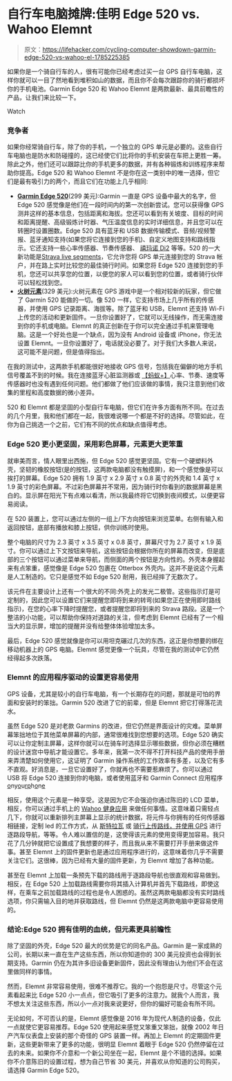 # 自行车电脑摊牌:佳明 Edge 520 vs. Wahoo Elemnt

> 原文：<https://lifehacker.com/cycling-computer-showdown-garmin-edge-520-vs-wahoo-el-1785225385>

如果你是一个骑自行车的人，很有可能你已经考虑过买一台 GPS 自行车电脑，这样你就可以一目了然地看到堆积如山的数据，而且你不会每次跟踪你的骑行都损坏你的手机电池。Garmin Edge 520 和 Wahoo Elemnt 是两款最新、最具前瞻性的产品，让我们来比较一下。

Watch

### 竞争者

如果你经常骑自行车，除了你的手机，一个独立的 GPS 单元是必要的。这些自行车电脑也是防水和防碰撞的，这已经使它们比将你的手机安装在车把上更胜一筹。除此之外，他们还可以跟踪比你的手机更多的数据，并有各种锻炼和训练程序来帮助你提高。Edge 520 和 Wahoo Elemnt 不是你在这一类别中的唯一选择，但它们是最有吸引力的两个，而且它们在功能上几乎相同:

*   [**Garmin Edge 520**](https://buy.garmin.com/en-US/US/into-sports/cycling/edge-520/prod166370.html)(299 美元):Garmin 一直是 GPS 设备中最大的名字，但 Edge 520 感觉像是他们在一段时间内的第一次创新尝试。您可以获得像 GPS 测井这样的基本信息，包括距离和海拔。您还可以看到有关坡度、目标的时间和距离提醒、高级锻炼计时器、气压温度信息的实时详细信息，并且您可以在转圈时设置圈数。Edge 520 具有蓝牙和 USB 数据传输模式、音频/视频警报、蓝牙通知支持(如果您将它连接到您的手机)、自定义地图支持和路线指示。它还支持一些心率传感器、节奏传感器、 [禧玛诺 Di2](http://bike.shimano.com/content/sac-bike/en/home/components11/road/ultegra-di21.html) 等等。520 的一大新功能是[Strava live segments](http://blog.strava.com/strava-live-segments-11890/)，它允许您将 GPS 单元连接到您的 Strava 帐户，并在路上实时比较您的最佳骑行时间。如果您将 Edge 520 连接到您的手机，您还可以共享您的位置，以便您的家人可以看到您的位置，或者骑行伙伴可以轻松找到您。
*   [**火树元素**](http://www.wahoofitness.com/gps-bike-computer-elemnt)(329 美元):火树元素在 GPS 游戏中是一个相对较新的玩家，但它做了 Garmin 520 能做的一切。像 520 一样，它支持市场上几乎所有的传感器，并使用 GPS 记录距离、海拔等。除了蓝牙和 USB，Elemnt 还支持 Wi-Fi 上传您的活动和更新固件。一旦你设置好了，它就可以无线操作，而无需连接到你的手机或电脑。Elemnt 的真正创新在于你可以完全通过手机来管理电脑。这是一个好处也是一个缺点，因为没有 Android 设备或 iPhone，你无法设置 Elemnt。一旦你设置好了，电话就没必要了。对于我们大多数人来说，这可能不是问题，但是值得指出。

在我的测试中，这两款手机都能很好地接收 GPS 信号，包括我在偏僻的地方手机信号覆盖不到的时候。我在连接蓝牙心脏监测器或 [【蚂蚁+】](https://www.thisisant.com/consumer/ant-101/what-is-ant)心率、节奏、速度等传感器时也没有遇到任何问题。他们都做了他们应该做的事情，我只注意到他们收集的里程和高度数据的微小差异。

520 和 Elemnt 都是坚固的小型自行车电脑，但它们在许多方面有所不同。在过去的几个月里，我和他们都在一起，我很难说哪一个都是不好的选择。尽管如此，在你为自己挑选一个之前，它们有不同的优点和缺点值得考虑。

### Edge 520 更小更坚固，采用彩色屏幕，元素更大更笨重

就审美而言，情人眼里出西施，但 Edge 520 感觉更坚固。它有一个硬塑料外壳，坚韧的橡胶按钮(是的按钮，这两款电脑都没有触摸屏)，和一个感觉像是可以挨打的屏幕。Edge 520 拥有 1.9 英寸 x 2.9 英寸 x 0.8 英寸的外壳和 1.4 英寸 x 1.9 英寸的彩色屏幕。不过彩色屏幕并不常用，因为骑行时你看到的数据屏幕是黑白的。显示屏在阳光下有点难以看清，所以我最终将它切换到夜间模式，以便更容易阅读。

在 520 装置上，您可以通过左侧的一组上/下方向按钮来浏览菜单。右侧有输入和返回按钮，底部有播放和膝上按钮，供你训练时使用。

整个电脑的尺寸为 2.3 英寸 x 3.5 英寸 x 0.8 英寸，屏幕尺寸为 2.7 英寸 x 1.9 英寸。你可以通过上下文按钮来导航，这些按钮会根据你所在的屏幕而改变，但是底部的三个按钮可以通过菜单来导航，而侧面的两个按钮是方向性的。外壳本身握起来有点笨重，感觉像是 Edge 520 包裹在 Otterbox 外壳内。这并不是说这个元素是人工制造的。它只是感觉不如 Edge 520 耐用，我已经摔了无数次了。

该元件在主要设计上还有一个很大的不同:外壳上的发光二极管。这些指示灯是可定制的，因此您可以设置它们来提醒您即将到来的转弯(如果您正在使用即时路线指示)，在您的心率下降时提醒您，或者提醒您即将到来的 Strava 路段。这是一个整洁的小功能，可以帮助你保持对道路的关注，但考虑到 Elemnt 已经有了一个相当大的显示屏，增加的提醒并没有给整体体验增加太多。

最后，Edge 520 感觉就像是你可以用坦克碾过几次的东西，这正是你想要的绑在移动机器上的 GPS 电脑。Elemnt 感觉更像一个玩具，尽管在我的测试中它仍然经得起多次跌落。

### Elemnt 的应用程序驱动的设置更容易使用

GPS 设备，尤其是较小的自行车电脑，有一个长期存在的问题，那就是可怕的界面和安装时的笨拙。Garmin 520 改进了它的前辈，但是 Elemnt 把它打得落花流水。

虽然 Edge 520 是对老款 Garmins 的改进，但它仍然是界面设计的灾难。菜单屏幕笨拙地位于其他菜单屏幕的内部，通常很难找到您想要的选项。Edge 520 确实可以让你定制主屏幕，这样你就可以在骑车时选择显示哪些数据，但你必须在糟糕的设计迷宫中导航才能设置它。多年来，我第一次不得不打开科技产品的使用手册来弄清楚如何使用它，这证明了 Garmin 操作系统的工作效率有多差，以及它有多不直观。好消息是，一旦它设置好了，你就再也不需要惹麻烦了。你可以通过 USB 将 Edge 520 连接到你的电脑，或者使用蓝牙和 Garmin Connect 应用程序[o](https://connect.garmin.com/en-US/)ny[o](https://connect.garmin.com/en-US/)u[r](https://connect.garmin.com/en-US/)[p](https://connect.garmin.com/en-US/)h[o](https://connect.garmin.com/en-US/)n[e](https://connect.garmin.com/en-US/)

相反，使用这个元素是一种享受。这是因为它不会强迫你通过陈旧的 LCD 菜单，相反，你可以通过手机上的 [Wahoo 健身应用](http://www.wahoofitness.com/instructions/elemnt/) 来做任何事情。这意味着只需轻点几下，你就可以重新排列主屏幕上显示的统计数据，将元件与你拥有的任何传感器相链接，定制 led 的工作方式，从 [斯特拉瓦](https://www.strava.com) 或 [骑行上传路线，并使用 GPS](https://ridewithgps.com/) 进行逐路段导航，等等。令人难以置信的是，这使得该元素的使用变得更加容易。我只花了几分钟就把它设置成了我想要的样子，而且我从来不需要打开手册来做这件事。甚至 Elemnt 上的固件更新也是通过应用程序进行的，这意味着你几乎不需要关注它们。这很棒，因为已经有大量的固件更新，为 Elemnt 增加了各种功能。

甚至在 Elemnt 上加载一条预先下载的路线用于逐路段导航也很直观和容易做到。相反，在 Edge 520 上加载路线需要你将其插入计算机并首先下载路线，即使这样，在乘车之前加载路线的过程也是令人困惑的。虽然这两款电脑都没有实时路线选项，你只需输入目的地并获取路线，但 Elemnt 仍然是这两款电脑中更容易使用的。

### 结论:Edge 520 拥有佳明的血统，但元素更具前瞻性

除了坚固的外壳，Edge 520 最大的优势是它的同名产品。Garmin 是一家成熟的公司，长期以来一直在生产这些东西，所以你知道你的 300 美元投资也会得到长期支持。Garmin 仍在为其许多旧设备更新固件，因此没有理由认为他们不会在这里做同样的事情。

然而，Elemnt 非常容易使用，很难不推荐它。我的一个抱怨是尺寸。尽管这个元素看起来比 Edge 520 小一点点，但它吸引了更多的注意力。就我个人而言，我不想太关注这些东西，所以小一点对我来说更好，但你的偏好可能会有所不同。

无论如何，不可否认的是，Elemnt 感觉像是 2016 年为现代人制造的设备，仅此一点就使它更容易推荐。Edge 520 使用起来感觉又笨重又笨拙，就像 2002 年日产汽车仪表盘上安装的那个奇怪的 GPS 装置一样。再加上 Elemnt 的定期固件更新，这些更新带来了更多的功能，很明显 Elemnt 着眼于 Edge 520 仍然停留在过去的未来。如果你不介意和一个新公司坐在一起，Elemnt 是个不错的选择。如果你不介意陈旧的设置过程，想为自己节省 30 美元，并喜欢从你知道的公司购买，请选择 Garmin Edge 520。